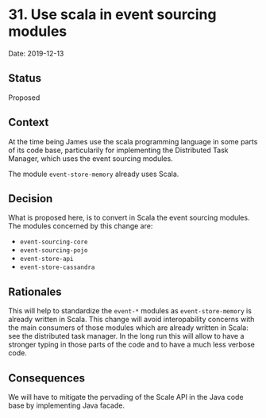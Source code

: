 # 31. Use scala in event sourcing modules

Date: 2019-12-13

## Status

Proposed

## Context

At the time being James use the scala programming language in some parts of its code base, particularily for implementing the Distributed Task Manager,
which uses the event sourcing modules.

The module `event-store-memory` already uses Scala.

## Decision

What is proposed here, is to convert in Scala the event sourcing modules.
The modules concerned by this change are:
  -  `event-sourcing-core`
  -  `event-sourcing-pojo`
  -  `event-store-api`
  -  `event-store-cassandra`

## Rationales

This will help to standardize the `event-*` modules as `event-store-memory` is already written in Scala.
This change will avoid interopability concerns with the main consumers of those modules which are already written in Scala: see the distributed task manager.
In the long run this will allow to have a stronger typing in those parts of the code and to have a much less verbose code.


## Consequences

We will have to mitigate the pervading of the Scale API in the Java code base by implementing Java facade.
